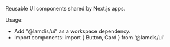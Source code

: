 Reusable UI components shared by Next.js apps.

Usage:
- Add "@lamdis/ui" as a workspace dependency.
- Import components: import { Button, Card } from '@lamdis/ui'
